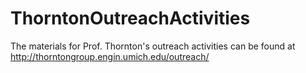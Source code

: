 # ThorntonOutreachActivities
The materials for Prof. Thornton's outreach activities can be found at http://thorntongroup.engin.umich.edu/outreach/
